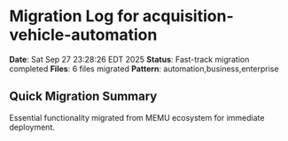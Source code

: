 # Migration Log for acquisition-vehicle-automation

**Date**: Sat Sep 27 23:28:26 EDT 2025
**Status**: Fast-track migration completed
**Files**:        6 files migrated
**Pattern**: automation,business,enterprise

## Quick Migration Summary
Essential functionality migrated from MEMU ecosystem for immediate deployment.
